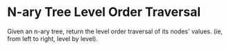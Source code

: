 # N-ary Tree Level Order Traversal

Given an n-ary tree, return the level order traversal of its nodes' values. (ie, from left to right, level by level).
